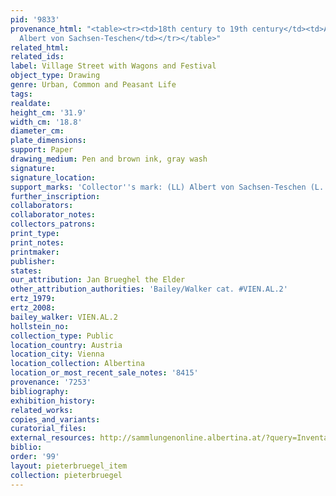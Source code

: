 ```yaml
---
pid: '9833'
provenance_html: "<table><tr><td>18th century to 19th century</td><td>Austria Vienna</td><td>Herzog
  Albert von Sachsen-Teschen</td></tr></table>"
related_html:
related_ids:
label: Village Street with Wagons and Festival
object_type: Drawing
genre: Urban, Common and Peasant Life
tags:
realdate:
height_cm: '31.9'
width_cm: '18.8'
diameter_cm:
plate_dimensions:
support: Paper
drawing_medium: Pen and brown ink, gray wash
signature:
signature_location:
support_marks: 'Collector''s mark: (LL) Albert von Sachsen-Teschen (L. 174)'
further_inscription:
collaborators:
collaborator_notes:
collectors_patrons:
print_type:
print_notes:
printmaker:
publisher:
states:
our_attribution: Jan Brueghel the Elder
other_attribution_authorities: 'Bailey/Walker cat. #VIEN.AL.2'
ertz_1979:
ertz_2008:
bailey_walker: VIEN.AL.2
hollstein_no:
collection_type: Public
location_country: Austria
location_city: Vienna
location_collection: Albertina
location_or_most_recent_sale_notes: '8415'
provenance: '7253'
bibliography:
exhibition_history:
related_works:
copies_and_variants:
curatorial_files:
external_resources: http://sammlungenonline.albertina.at/?query=Inventarnummer%3D%5B8415%5D&showtype=record
biblio:
order: '99'
layout: pieterbruegel_item
collection: pieterbruegel
---
```

